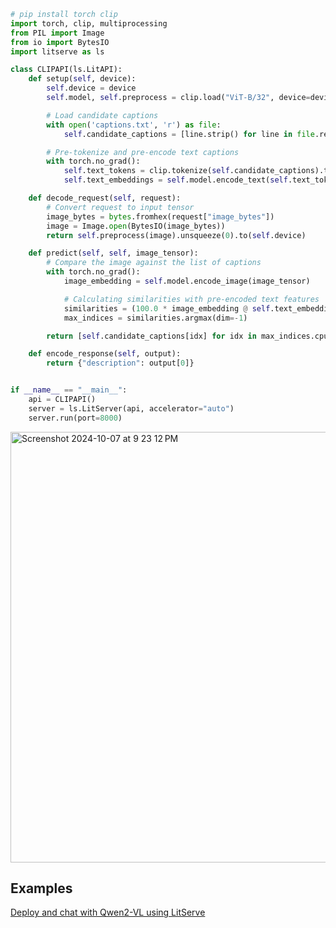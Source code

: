 ```py
# pip install torch clip
import torch, clip, multiprocessing
from PIL import Image
from io import BytesIO
import litserve as ls

class CLIPAPI(ls.LitAPI):
    def setup(self, device):
        self.device = device
        self.model, self.preprocess = clip.load("ViT-B/32", device=device)

        # Load candidate captions
        with open('captions.txt', 'r') as file:
            self.candidate_captions = [line.strip() for line in file.readlines()]

        # Pre-tokenize and pre-encode text captions
        with torch.no_grad():
            self.text_tokens = clip.tokenize(self.candidate_captions).to(self.device)
            self.text_embeddings = self.model.encode_text(self.text_tokens)

    def decode_request(self, request):
        # Convert request to input tensor
        image_bytes = bytes.fromhex(request["image_bytes"])
        image = Image.open(BytesIO(image_bytes))
        return self.preprocess(image).unsqueeze(0).to(self.device)

    def predict(self, self, image_tensor):
        # Compare the image against the list of captions
        with torch.no_grad():
            image_embedding = self.model.encode_image(image_tensor)

            # Calculating similarities with pre-encoded text features
            similarities = (100.0 * image_embedding @ self.text_embeddings.T).softmax(dim=-1)
            max_indices = similarities.argmax(dim=-1)

        return [self.candidate_captions[idx] for idx in max_indices.cpu().numpy()]

    def encode_response(self, output):
        return {"description": output[0]}


if __name__ == "__main__":
    api = CLIPAPI()
    server = ls.LitServer(api, accelerator="auto")
    server.run(port=8000)
```


<img width="689" alt="Screenshot 2024-10-07 at 9 23 12 PM" src="https://github.com/user-attachments/assets/b38ee3df-c846-440d-85f8-b116f9e6da1e">


## Examples
[Deploy and chat with Qwen2-VL using LitServe](https://lightning.ai/bhimrajyadav/studios/deploy-and-chat-with-qwen2-vl-using-litserve?section=recent&tab=files&layout=column&path=cloudspaces%2F01j6jammncv5bf6048h7fnr8pe&y=7&x=0)

